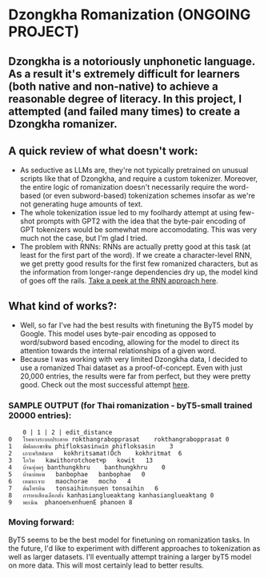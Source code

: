 # Dzongkha Romanization (ONGOING PROJECT)

## Dzongkha is a notoriously unphonetic language. As a result it's extremely difficult for learners (both native and non-native) to achieve a reasonable degree of literacy. In this project, I attempted (and failed many times) to create a Dzongkha romanizer.

## A quick review of what doesn't work:

- As seductive as LLMs are, they're not typically pretrained on unusual scripts like that of Dzongkha, and require a custom tokenizer. Moreover, the entire logic of romanization doesn't necessarily require the word-based (or even subword-based) tokenization schemes insofar as we're not generating huge amounts of text.
- The whole tokenization issue led to my foolhardy attempt at using few-shot prompts with GPT2 with the idea that the byte-pair encoding of GPT tokenizers would be somewhat more accomodating. This was very much not the case, but I'm glad I tried.
- The problem with RNNs: RNNs are actually pretty good at this task (at least for the first part of the word). If we create a character-level RNN, we get pretty good results for the first few romanized characters, but as the information from longer-range dependencies dry up, the model kind of goes off the rails. [Take a peek at the RNN approach here]().

## What kind of works?:

- Well, so far I've had the best results with finetuning the ByT5 model by Google. This model uses byte-pair encoding as opposed to word/subword based encoding, allowing for the model to direct its attention towards the internal relationships of a given word.
- Because I was working with very limited Dzongkha data, I decided to use a romanized Thai dataset as a proof-of-concept. Even with just 20,000 entries, the results were far from perfect, but they were pretty good. Check out the most successful attempt [here]().

### SAMPLE OUTPUT (for Thai romanization - byT5-small trained 20000 entries):

```
	0 | 1 | 2 | edit_distance
0	โรคทางระบบประสาท rokthangrabopprasat	rokthangrabopprasat	0
1	พีฟลอกซาซิน	phifloksasinพin	phifloksasin	3
2	เกาะคริสต์มาส	kokhritsamatاṌch	kokhritmat	6
3	โกวิท	kawithorotchoetभp	kowit	13
4	บ้านทุ่งครุ	banthungkhru	banthungkhru	0
5	บ้านบ่อแพ	banbophae	banbophae	0
6	เหมาะเจาะ	maochorae	mocho	4
7	ต้นไทรหิน	tonsaihinะnṣuen	tonsaihin	6
8	การหาเสียงเลือกตั้ง	kanhasianglueaktang	kanhasianglueaktang	0
9	พะเนิน	phanoenเenḣuenE	phanoen	8
```

### Moving forward:

ByT5 seems to be the best model for finetuning on romanization tasks. In the future, I'd like to experiment with different approaches to tokenization as well as larger datasets. I'll eventually attempt training a larger byT5 model on more data. This will most certainly lead to better results.

